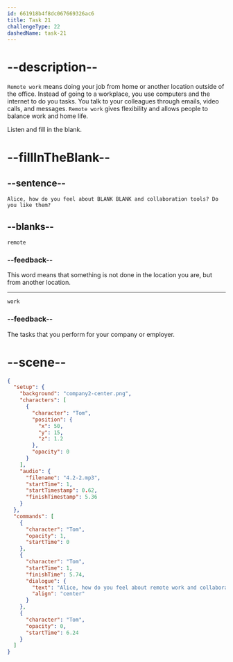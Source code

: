 ```yaml
---
id: 661918b4f8dc067669326ac6
title: Task 21
challengeType: 22
dashedName: task-21
---
```

<!-- (Audio) Tom: Alice, how do you feel about remote work and collaboration tools? Do you like them? -->

# --description--

`Remote work` means doing your job from home or another location outside of the office. Instead of going to a workplace, you use computers and the internet to do you tasks. You talk to your colleagues through emails, video calls, and messages. `Remote work` gives flexibility and allows people to balance work and home life.

Listen and fill in the blank.

# --fillInTheBlank--

## --sentence--

`Alice, how do you feel about BLANK BLANK and collaboration tools? Do you like them?`

## --blanks--

`remote`

### --feedback--

This word means that something is not done in the location you are, but from another location.

---

`work`

### --feedback--

The tasks that you perform for your company or employer.

# --scene--

```json
{
  "setup": {
    "background": "company2-center.png",
    "characters": [
      {
        "character": "Tom",
        "position": {
          "x": 50,
          "y": 15,
          "z": 1.2
        },
        "opacity": 0
      }
    ],
    "audio": {
      "filename": "4.2-2.mp3",
      "startTime": 1,
      "startTimestamp": 0.62,
      "finishTimestamp": 5.36
    }
  },
  "commands": [
    {
      "character": "Tom",
      "opacity": 1,
      "startTime": 0
    },
    {
      "character": "Tom",
      "startTime": 1,
      "finishTime": 5.74,
      "dialogue": {
        "text": "Alice, how do you feel about remote work and collaboration tools? Do you like them?",
        "align": "center"
      }
    },
    {
      "character": "Tom",
      "opacity": 0,
      "startTime": 6.24
    }
  ]
}
```
